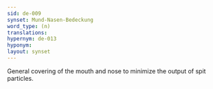 ```yaml
---
sid: de-009
synset: Mund-Nasen-Bedeckung
word_type: (n)
translations: 
hypernym: de-013
hyponym: 
layout: synset
---
```

General covering of the mouth and nose to minimize the output of spit particles.